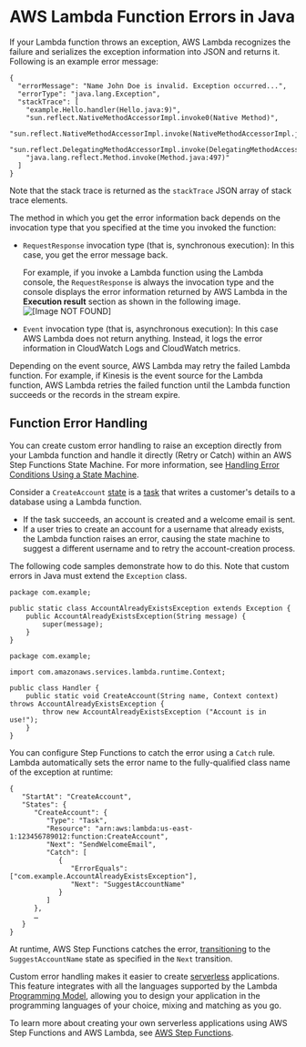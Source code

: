 # AWS Lambda Function Errors in Java<a name="java-exceptions"></a>

If your Lambda function throws an exception, AWS Lambda recognizes the failure and serializes the exception information into JSON and returns it\. Following is an example error message:

```
{
  "errorMessage": "Name John Doe is invalid. Exception occurred...",
  "errorType": "java.lang.Exception",
  "stackTrace": [
    "example.Hello.handler(Hello.java:9)",
    "sun.reflect.NativeMethodAccessorImpl.invoke0(Native Method)",
    "sun.reflect.NativeMethodAccessorImpl.invoke(NativeMethodAccessorImpl.java:62)",
    "sun.reflect.DelegatingMethodAccessorImpl.invoke(DelegatingMethodAccessorImpl.java:43)",
    "java.lang.reflect.Method.invoke(Method.java:497)"
  ]
}
```

Note that the stack trace is returned as the `stackTrace` JSON array of stack trace elements\. 

The method in which you get the error information back depends on the invocation type that you specified at the time you invoked the function: 
+ `RequestResponse` invocation type \(that is, synchronous execution\): In this case, you get the error message back\. 

  For example, if you invoke a Lambda function using the Lambda console, the `RequestResponse` is always the invocation type and the console displays the error information returned by AWS Lambda in the **Execution result** section as shown in the following image\.  
![\[Image NOT FOUND\]](http://docs.aws.amazon.com/lambda/latest/dg/images/exception-shown-in-console.png)
+ `Event` invocation type \(that is, asynchronous execution\): In this case AWS Lambda does not return anything\. Instead, it logs the error information in CloudWatch Logs and CloudWatch metrics\.

Depending on the event source, AWS Lambda may retry the failed Lambda function\. For example, if Kinesis is the event source for the Lambda function, AWS Lambda retries the failed function until the Lambda function succeeds or the records in the stream expire\.

## Function Error Handling<a name="java-custom-errors"></a>

You can create custom error handling to raise an exception directly from your Lambda function and handle it directly \(Retry or Catch\) within an AWS Step Functions State Machine\. For more information, see [Handling Error Conditions Using a State Machine](https://docs.aws.amazon.com/step-functions/latest/dg/tutorial-handling-error-conditions.html)\. 

Consider a `CreateAccount` [state](https://docs.aws.amazon.com/step-functions/latest/dg/awl-ref-states.html) is a [task](https://docs.aws.amazon.com/step-functions/latest/dg/awl-ref-states-task.html) that writes a customer's details to a database using a Lambda function\.
+ If the task succeeds, an account is created and a welcome email is sent\.
+ If a user tries to create an account for a username that already exists, the Lambda function raises an error, causing the state machine to suggest a different username and to retry the account\-creation process\.

The following code samples demonstrate how to do this\. Note that custom errors in Java must extend the `Exception` class\.

```
package com.example; 

public static class AccountAlreadyExistsException extends Exception {
    public AccountAlreadyExistsException(String message) {
        super(message);
    }
} 

package com.example; 

import com.amazonaws.services.lambda.runtime.Context;  

public class Handler {
    public static void CreateAccount(String name, Context context) throws AccountAlreadyExistsException {
        throw new AccountAlreadyExistsException ("Account is in use!");
    }
}
```

You can configure Step Functions to catch the error using a `Catch` rule\. Lambda automatically sets the error name to the fully\-qualified class name of the exception at runtime:

```
{
   "StartAt": "CreateAccount",
   "States": {
      "CreateAccount": {
         "Type": "Task",
         "Resource": "arn:aws:lambda:us-east-1:123456789012:function:CreateAccount",
         "Next": "SendWelcomeEmail",
         "Catch": [
            {
               "ErrorEquals": ["com.example.AccountAlreadyExistsException"],
               "Next": "SuggestAccountName"
            }
         ]
      },
      …
   }
}
```

At runtime, AWS Step Functions catches the error, [transitioning](https://docs.aws.amazon.com/step-functions/latest/dg/concepts-transitions.html) to the `SuggestAccountName` state as specified in the `Next` transition\.

Custom error handling makes it easier to create [serverless](https://aws.amazon.com/serverless) applications\. This feature integrates with all the languages supported by the Lambda [Programming Model](programming-model-v2.md), allowing you to design your application in the programming languages of your choice, mixing and matching as you go\.

To learn more about creating your own serverless applications using AWS Step Functions and AWS Lambda, see [AWS Step Functions](https://aws.amazon.com/step-functions/)\. 